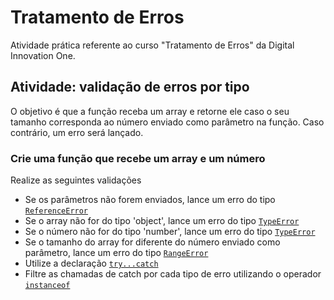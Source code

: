 # Tratamento de Erros
Atividade prática referente ao curso "Tratamento de Erros" da Digital Innovation One.

## Atividade: validação de erros por tipo
O objetivo é que a função receba um array e retorne ele caso o seu tamanho corresponda ao número enviado como parâmetro na função. Caso contrário, um erro será lançado.

### Crie uma função que recebe um array e um número
Realize as seguintes validações
* Se os parâmetros não forem enviados, lance um erro do tipo [`ReferenceError`](#code)
* Se o array não for do tipo 'object', lance um erro do tipo [`TypeError`](#code)
* Se o número não for do tipo 'number', lance um erro do tipo [`TypeError`](#code)
* Se o tamanho do array for diferente do número enviado como parâmetro, lance um erro do tipo [`RangeError`](#code)
* Utilize a declaração [`try...catch`](#code)
* Filtre as chamadas de catch por cada tipo de erro utilizando o operador [`instanceof`](#code)
